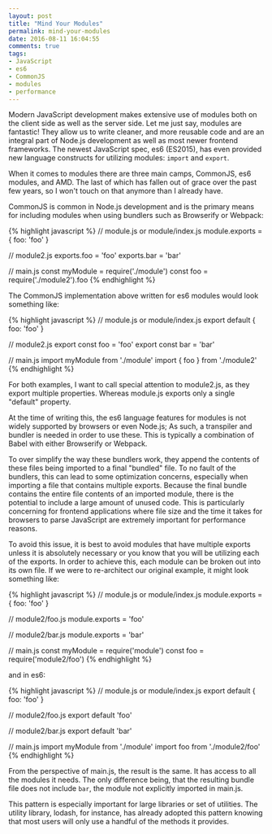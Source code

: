 ```yaml
---
layout: post
title: "Mind Your Modules"
permalink: mind-your-modules
date: 2016-08-11 16:04:55
comments: true
tags:
- JavaScript
- es6
- CommonJS
- modules
- performance
---
```


Modern JavaScript development makes extensive use of modules both on the client side as well as the server side. Let me just say, modules are fantastic! They allow us to write cleaner, and more reusable code and are an integral part of Node.js development as well as most newer frontend frameworks. The newest JavaScript spec, es6 (ES2015), has even provided new language constructs for utilizing modules: `import` and `export`.

When it comes to modules there are three main camps, CommonJS, es6 modules, and AMD. The last of which has fallen out of grace over the past few years, so I won't touch on that anymore than I already have.

CommonJS is common in Node.js development and is the primary means for including modules when using bundlers such as Browserify or Webpack:

{% highlight javascript %}
// module.js or module/index.js
module.exports = { foo: 'foo' }

// module2.js
exports.foo = 'foo'
exports.bar = 'bar'

// main.js
const myModule = require('./module')
const foo      = require('./module2').foo
{% endhighlight %}

The CommonJS implementation above written for es6 modules would look something like:

{% highlight javascript %}
// module.js or module/index.js
export default { foo: 'foo' }

// module2.js
export const foo = 'foo'
export const bar = 'bar'

// main.js
import myModule from './module'
import { foo } from './module2'
{% endhighlight %}

For both examples, I want to call special attention to module2.js, as they export multiple properties. Whereas module.js exports only a single "default" property.

At the time of writing this, the es6 language features for modules is not widely supported by browsers or even Node.js; As such, a transpiler and bundler is needed in order to use these. This is typically a combination of Babel with either Browserify or Webpack.

To over simplify the way these bundlers work, they append the contents of these files being imported to a final "bundled" file. To no fault of the bundlers, this can lead to some optimization concerns, especially when importing a file that contains multiple exports. Because the final bundle contains the entire file contents of an imported module, there is the potential to include a large amount of unused code. This is particularly concerning for frontend applications where file size and the time it takes for browsers to parse JavaScript are extremely important for performance reasons.

To avoid this issue, it is best to avoid modules that have multiple exports unless it is absolutely necessary or you know that you will be utilizing each of the exports. In order to achieve this, each module can be broken out into its own file. If we were to re-architect our original example, it might look something like:

{% highlight javascript %}
// module.js or module/index.js
module.exports = { foo: 'foo' }

// module2/foo.js
module.exports = 'foo'

// module2/bar.js
module.exports = 'bar'

// main.js
const myModule = require('module')
const foo      = require('module2/foo')
{% endhighlight %}

and in es6:

{% highlight javascript %}
// module.js or module/index.js
export default { foo: 'foo' }

// module2/foo.js
export default 'foo'

// module2/bar.js
export default 'bar'

// main.js
import myModule from './module'
import foo from './module2/foo'
{% endhighlight %}

From the perspective of main.js, the result is the same. It has access to all the modules it needs. The only difference being, that the resulting bundle file does not include `bar`, the module not explicitly imported in main.js.

This pattern is especially important for large libraries or set of utilities. The utility library, lodash, for instance, has already adopted this pattern knowing that most users will only use a handful of the methods it provides.
